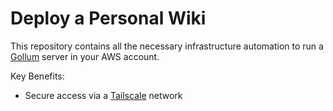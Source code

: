 # Deploy a Personal Wiki

This repository contains all the necessary infrastructure automation to run a [Gollum][] server in your AWS account.

Key Benefits:
- Secure access via a [Tailscale][] network



[gollum]: https://github.com/gollum/gollum
[tailscale]: https://tailscale.com/
